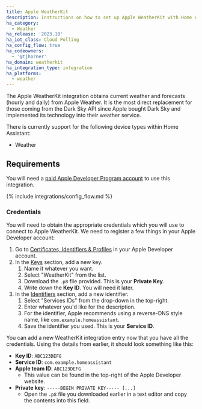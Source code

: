 ```yaml
---
title: Apple WeatherKit
description: Instructions on how to set up Apple WeatherKit with Home Assistant.
ha_category:
  - Weather
ha_release: '2023.10'
ha_iot_class: Cloud Polling
ha_config_flow: true
ha_codeowners:
  - '@tjhorner'
ha_domain: weatherkit
ha_integration_type: integration
ha_platforms:
  - weather
---
```


The Apple WeatherKit integration obtains current weather and forecasts (hourly and daily) from Apple Weather. It is the most direct replacement for those coming from the Dark Sky API since Apple bought Dark Sky and implemented its technology into their weather service.

There is currently support for the following device types within Home Assistant:

- Weather

## Requirements

You will need a [paid Apple Developer Program account](https://developer.apple.com/support/compare-memberships/) to use this integration.

{% include integrations/config_flow.md %}

### Credentials

You will need to obtain the appropriate credentials which you will use to connect to Apple WeatherKit. We need to register a few things in your Apple Developer account:

1. Go to [Certificates, Identifiers & Profiles](https://developer.apple.com/account/resources/certificates/list) in your Apple Developer account.
2. In the [Keys](https://developer.apple.com/account/resources/authkeys/list) section, add a new key.
    1. Name it whatever you want.
    2. Select "WeatherKit" from the list.
    3. Download the `.p8` file provided. This is your **Private Key**.
    4. Write down the **Key ID**. You will need it later.
3. In the [Identifiers](https://developer.apple.com/account/resources/identifiers/list) section, add a new identifier.
    1. Select "Services IDs" from the drop-down in the top-right.
    2. Enter whatever you'd like for the description.
    3. For the identifier, Apple recommends using a reverse-DNS style name, like `com.example.homeassistant`.
    4. Save the identifier you used. This is your **Service ID**.

You can add a new WeatherKit integration entry now that you have all the credentials. Using the details from earlier, it should look something like this:

- **Key ID**: `ABC123DEFG`
- **Service ID**: `com.example.homeassistant`
- **Apple team ID**: `ABC123DEFG`
  - This value can be found in the top-right of the Apple Developer website.
- **Private key**: `-----BEGIN PRIVATE KEY----- [...]`
  - Open the `.p8` file you downloaded earlier in a text editor and copy the contents into this field.
